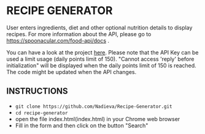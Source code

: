 # RECIPE GENERATOR

User enters ingredients, diet and other optional nutrition details to display recipes. For more information about the API, please go to https://spoonacular.com/food-api/docs .

You can have a look at the project [here](https://mirsnp.csb.app/).
Please note that the API Key can be used a limit usage (daily points limit of 150). "Cannot access 'reply' before initialization" will be displayed when the daily points limit of 150 is reached. The code might be updated when the API changes.

## INSTRUCTIONS

- `git clone https://github.com/Nadieva/Recipe-Generator.git`
- `cd recipe-generator`
- open the file index.html(index.html) in your Chrome web browser
- Fill in the form and then click on the button "Search"
